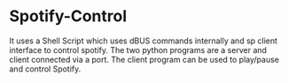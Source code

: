 # Spotify-Control
It uses a Shell Script which uses dBUS commands internally and sp client interface to control spotify.
The two python programs are a server and client connected via a port. The client program can be used to play/pause and control Spotify.
